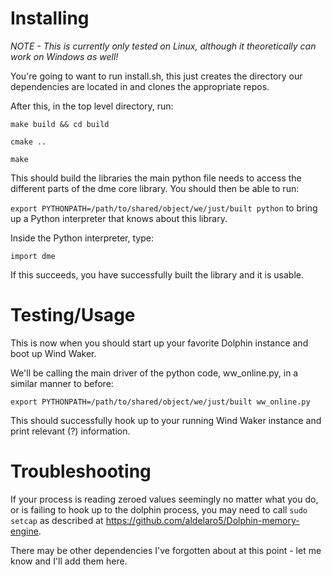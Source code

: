 # Installing
*NOTE - This is currently only tested on Linux, although it theoretically can work on Windows as well!*

You're going to want to run install.sh, this just creates the directory our dependencies are located in and clones the appropriate repos.

After this, in the top level directory, run:

`make build && cd build`

`cmake ..`

`make`

This should build the libraries the main python file needs to access the different parts of the dme core library. You should then be able to run:

`export PYTHONPATH=/path/to/shared/object/we/just/built python` to bring up a Python interpreter that knows about this library.

Inside the Python interpreter, type:

`import dme` 

If this succeeds, you have successfully built the library and it is usable. 

# Testing/Usage

This is now when you should start up your favorite Dolphin instance and boot up Wind Waker.

We'll be calling the main driver of the python code, ww_online.py, in a similar manner to before:

`export PYTHONPATH=/path/to/shared/object/we/just/built ww_online.py`

This should successfully hook up to your running Wind Waker instance and print relevant (?) information.

# Troubleshooting

If your process is reading zeroed values seemingly no matter what you do, or is failing to hook up to the dolphin process, you may need to call `sudo setcap` as described at https://github.com/aldelaro5/Dolphin-memory-engine.

There may be other dependencies I've forgotten about at this point - let me know and I'll add them here.
